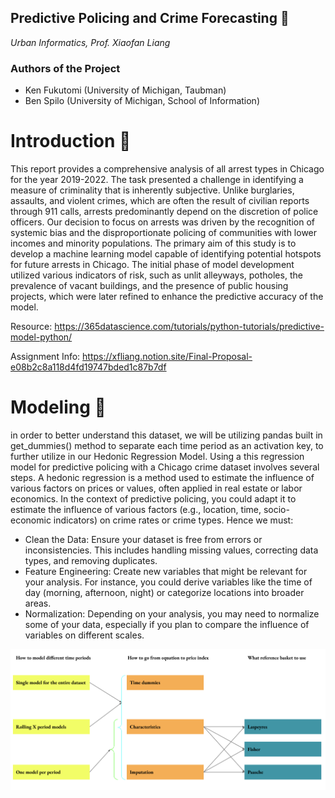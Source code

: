 ## ****Predictive Policing and Crime Forecasting 👮****
*Urban Informatics, Prof. Xiaofan Liang*

### Authors of the Project
- Ken Fukutomi (University of Michigan, Taubman)
- Ben Spilo (University of Michigan, School of Information)
  
# **Introduction 📌** 
This report provides a comprehensive analysis of all arrest types in Chicago for the year 2019-2022. The task presented a challenge in identifying a measure of criminality that is inherently subjective. Unlike burglaries, assaults, and violent crimes, which are often the result of civilian reports through 911 calls, arrests predominantly depend on the discretion of police officers. Our decision to focus on arrests was driven by the recognition of systemic bias and the disproportionate policing of communities with lower incomes and minority populations. The primary aim of this study is to develop a machine learning model capable of identifying potential hotspots for future arrests in Chicago. The initial phase of model development utilized various indicators of risk, such as unlit alleyways, potholes, the prevalence of vacant buildings, and the presence of public housing projects, which were later refined to enhance the predictive accuracy of the model.

Resource:
https://365datascience.com/tutorials/python-tutorials/predictive-model-python/

Assignment Info: https://xfliang.notion.site/Final-Proposal-e08b2c8a118d4fd19747bded1c87b7df

# **Modeling 🔨** 
in order to better understand this dataset, we will be utilizing pandas built in get_dummies() method to separate each time period as an activation key, to further utilize in our Hedonic Regression Model. Using a this regression model for predictive policing with a Chicago crime dataset involves several steps. A hedonic regression is a method used to estimate the influence of various factors on prices or values, often applied in real estate or labor economics. In the context of predictive policing, you could adapt it to estimate the influence of various factors (e.g., location, time, socio-economic indicators) on crime rates or crime types.
Hence we must:
- Clean the Data: Ensure your dataset is free from errors or inconsistencies. This includes handling missing values, correcting data types, and removing duplicates.
- Feature Engineering: Create new variables that might be relevant for your analysis. For instance, you could derive variables like the time of day (morning, afternoon, night) or categorize locations into broader areas.
- Normalization: Depending on your analysis, you may need to normalize some of your data, especially if you plan to compare the influence of variables on different scales.

![Image Alt text](/additional/model.jpg)



